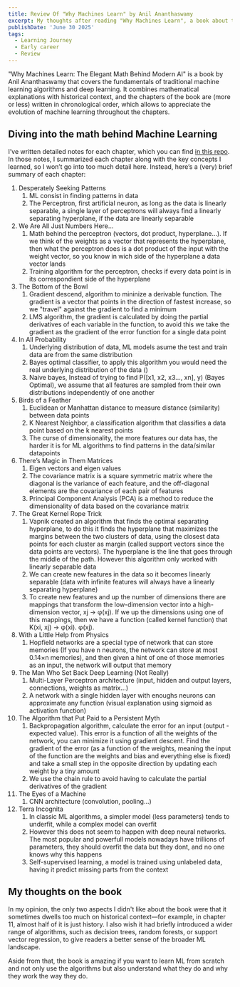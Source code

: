 ```yaml
---
title: Review Of "Why Machines Learn" by Anil Ananthaswamy
excerpt: My thoughts after reading "Why Machines Learn", a book about the core concepts of ML and deep neural networks.
publishDate: 'June 30 2025'
tags:
  - Learning Journey
  - Early career
  - Review
---
```


"Why Machines Learn: The Elegant Math Behind Modern AI" is a book by Anil Ananthaswamy that covers the fundamentals of traditional machine learning algorithms and deep learning. It combines mathematical explanations with historical context, and the chapters of the book are (more or less) written in chronological order, which allows to appreciate the evolution of machine learning throughout the chapters.

## Diving into the math behind Machine Learning

I’ve written detailed notes for each chapter, which you can find [in this repo](https://github.com/joseantonio002/My-summary-of-Why-Machines-Learn). In those notes, I summarized each chapter along with the key concepts I learned, so I won’t go into too much detail here. Instead, here’s a (very) brief summary of each chapter:

1. Desperately Seeking Patterns
    1. ML consist in finding patterns in data
    2. The Perceptron, first artificial neuron, as long as the data is linearly separable, a single layer of perceptrons will always find a linearly separating hyperplane, if the data are linearly separable
2. We Are All Just Numbers Here…
    1. Math behind the perceptron (vectors, dot product, hyperplane...). If we think of the weights as a vector that represents the hyperplane, then what the perceptron does is a dot product of the input with the weight vector, so you know in wich side of the hyperplane a data vector lands
    2. Training algorithm for the perceptron, checks if every data point is in its correspondient side of the hyperplane
3. The Bottom of the Bowl
    1. Gradient descend, algorithm to mininize a derivable function. The gradient is a vector that points in the direction of fastest increase, so we "travel" against the gradient to find a minimum
    2. LMS algorithm, the gradient is calculated by doing the partial derivatives of each variable in the function, to avoid this we take the gradient as the gradient of the error function for a single data point
4. In All Probability
    1. Underlying distribution of data, ML models asume the test and train data are from the same distribution
    2. Bayes optimal classifier, to apply this algorithm you would need the real underlying distribution of the data ()
    3. Naive bayes, Instead of trying to find P([x1, x2, x3..., xn], y) (Bayes Optimal), we assume that all features are sampled from their own distributions independently of one another
5. Birds of a Feather
    1. Euclidean or Manhattan distance to measure distance (similarity) between data points
    2. K Nearest Neighbor, a classification algorithm that classifies a data point based on the k nearest points
    3. The curse of dimensionality, the more features our data has, the harder it is for ML algorithms to find patterns in the data/similar datapoints
6. There’s Magic in Them Matrices
    1. Eigen vectors and eigen values
    2. The covariance matrix is a square symmetric matrix where the diagonal is the variance of each feature, and the off-diagonal elements are the covariance of each pair of features
    3. Principal Component Analysis (PCA) is a method to reduce the dimensionality of data based on the covariance matrix
7. The Great Kernel Rope Trick
    1. Vapnik created an algorithm that finds the optimal separating hyperplane, to do this it finds the hyperplane that maximizes the margins between the two clusters of data, using the closest data points for each cluster as margin (called support vectors since the data points are vectors). The hyperplane is the line that goes through the middle of the path. However this algorithm only worked with linearly separable data
    2. We can create new features in the data so it becomes linearly separable (data with infinite features will always have a linearly separating hyperplane)
    3. To create new features and up the number of dimensions there are mappings that transform the low-dimension vector into a high-dimension vector, xj → φ(xj). If we up the dimensions using one of this mappings, then we have a function (called kernel function) that K(xi, xj) → φ(xi). φ(xj).
8. With a Little Help from Physics
    1. Hopfield networks are a special type of network that can store memories (If you have n neurons, the network can store at most 0.14×n memories), and then given a hint of one of those memories as an input, the network will output that memory
9. The Man Who Set Back Deep Learning (Not Really)
    1. Multi-Layer Perceptron architecture (input, hidden and output layers, connections, weights as matrix...)
    2. A network with a single hidden layer with enoughs neurons can approximate any function (visual explanation using sigmoid as activation function)
10. The Algorithm that Put Paid to a Persistent Myth
    1. Backpropagation algorithm, calculate the error for an input (output - expected value). This error is a function of all the weights of the network, you can minimize it using gradient descent. Find the gradient of the error (as a function of the weights, meaning the input of the function are the weights and bias and everything else is fixed) and take a small step in the opposite direction by updating each weight by a tiny amount
    2. We use the chain rule to avoid having to calculate the partial derivatives of the gradient
11. The Eyes of a Machine
    1. CNN architecture (convolution, pooling...)
12. Terra Incognita
    1. In classic ML algorithms, a simpler model (less parameters) tends to underfit, while a complex model can overfit
    2. However this does not seem to happen with deep neural networks. The most popular and powerfull models nowadays have trillions of parameters, they should overfit the data but they dont, and no one knows why this happens 
    3. Self-supervised learning, a model is trained using unlabeled data, having it predict missing parts from the context

## My thoughts on the book

In my opinion, the only two aspects I didn't like about the book were that it sometimes dwells too much on historical context—for example, in chapter 11, almost half of it is just history. I also wish it had briefly introduced a wider range of algorithms, such as decision trees, random forests, or support vector regression, to give readers a better sense of the broader ML landscape.

Aside from that, the book is amazing if you want to learn ML from scratch and not only use the algorithms but also understand what they do and why they work the way they do.